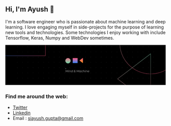 ## Hi, I'm Ayush 👋

I'm a software engineer who is passionate about machine learning and deep learning. I love engaging myself in side-projects for the purpose of learning new tools and technologies. Some technologies I enjoy working with include Tensorflow, Keras, Numpy and WebDev sometimes.

![Black.png](./Black.png)
### Find me around the web:
*  [Twitter](https://twitter.com/siAyushh)
* [Linkedin](https://www.linkedin.com/in/siayush)
* Email : siayush.gupta@gmail.com
